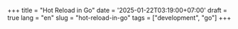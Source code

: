 +++
title = "Hot Reload in Go"
date = '2025-01-22T03:19:00+07:00'
draft = true
lang = "en"
slug = "hot-reload-in-go"
tags = ["development", "go"]
+++
